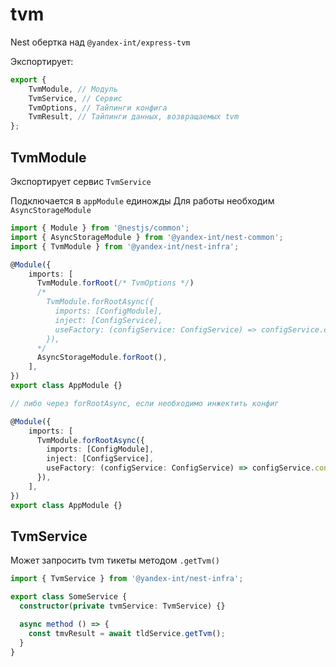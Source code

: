 # tvm

Nest обертка над `@yandex-int/express-tvm`

Экспортирует:

```ts
export {
    TvmModule, // Модуль
    TvmService, // Сервис
    TvmOptions, // Тайпинги конфига
    TvmResult, // Тайпинги данных, возвращаемых tvm
};
```

## TvmModule

Экспортирует сервис `TvmService`

Подключается в `appModule` единожды
Для работы необходим `AsyncStorageModule`

```ts
import { Module } from '@nestjs/common';
import { AsyncStorageModule } from '@yandex-int/nest-common';
import { TvmModule } from '@yandex-int/nest-infra';

@Module({
    imports: [
      TvmModule.forRoot(/* TvmOptions */)
      /*
        TvmModule.forRootAsync({
          imports: [ConfigModule],
          inject: [ConfigService],
          useFactory: (configService: ConfigService) => configService.config.tvm, // TvmOptions
        }),
      */
      AsyncStorageModule.forRoot(),
    ],
})
export class AppModule {}

// либо через forRootAsync, если необходимо инжектить конфиг

@Module({
    imports: [
      TvmModule.forRootAsync({
        imports: [ConfigModule],
        inject: [ConfigService],
        useFactory: (configService: ConfigService) => configService.config.tvm, // TvmOptions
      }),
    ],
})
export class AppModule {}
```

## TvmService

Может запросить tvm тикеты методом `.getTvm()`

```ts
import { TvmService } from '@yandex-int/nest-infra';

export class SomeService {
  constructor(private tvmService: TvmService) {}

  async method () => {
    const tmvResult = await tldService.getTvm();
  }
}
```
